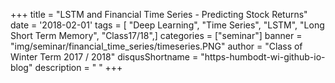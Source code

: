 +++
title = "LSTM and Financial Time Series - Predicting Stock Returns"
date = '2018-02-01'
tags = [ "Deep Learning", "Time Series", "LSTM", "Long Short Term Memory", "Class17/18",]
categories = ["seminar"]
banner = "img/seminar/financial_time_series/timeseries.PNG"
author = "Class of Winter Term 2017 / 2018"
disqusShortname = "https-humbodt-wi-github-io-blog"
description = " "
+++
